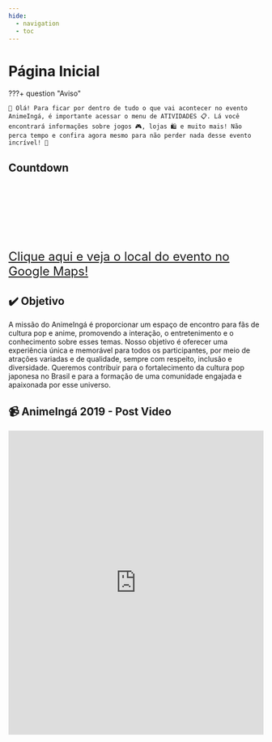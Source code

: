 ```yaml
---
hide:
  - navigation
  - toc
---
```


# Página Inicial

???+ question "Aviso"

    👋 Olá! Para ficar por dentro de tudo o que vai acontecer no evento AnimeIngá, é importante acessar o menu de ATIVIDADES 📋. Lá você encontrará informações sobre jogos 🎮, lojas 🛍️ e muito mais! Não perca tempo e confira agora mesmo para não perder nada desse evento incrível! 🤩

## Countdown

<div style="display: flex; justify-content: center; align-items: center; flex-direction: column;">
  <h3 id="countdown" style="font-size: 3rem; text-align: center;"></h3>
  <a href="https://goo.gl/maps/kAp39GbAfvvdhoU46" target="_blank" rel="noopener noreferrer" style="font-size: 1.5rem; margin-top: 1rem;">
    Clique aqui e veja o local do evento no Google Maps!
  </a>
</div>

<script>
  // Define a data final do countdown
  var countDownDate = new Date("Jul 15, 2023 00:00:00").getTime();

  // Atualiza o countdown a cada segundo
  var x = setInterval(function() {

    // Pega a data e hora atual
    var now = new Date().getTime();

    // Calcula a diferença entre a data final e a data atual
    var distance = countDownDate - now;

    // Calcula os dias, horas, minutos e segundos restantes
    var days = Math.floor(distance / (1000 * 60 * 60 * 24));
    var hours = Math.floor((distance % (1000 * 60 * 60 * 24)) / (1000 * 60 * 60));
    var minutes = Math.floor((distance % (1000 * 60 * 60)) / (1000 * 60));
    var seconds = Math.floor((distance % (1000 * 60)) / 1000);

    // Exibe o resultado no elemento com id "countdown"
    var countdownElement = document.getElementById("countdown");
    countdownElement.innerHTML = "Faltam " + days + "d " + hours + "h "
    + minutes + "m " + seconds + "s para o AnimeIngá!!!!";

    // Adiciona estilo ao elemento do countdown
    countdownElement.style.color = "#fff";
    countdownElement.style.backgroundColor = "#000";
    countdownElement.style.padding = "1rem";
    countdownElement.style.borderRadius = "10px";

    // Se o countdown acabou, exibe uma mensagem
    if (distance < 0) {
      clearInterval(x);
      countdownElement.innerHTML = "O countdown acabou!";
    }
  }, 1000);
</script>

## :heavy_check_mark: Objetivo

A missão do AnimeIngá é proporcionar um espaço de encontro para fãs de cultura pop e anime, promovendo a interação, o entretenimento e o conhecimento sobre esses temas. Nosso objetivo é oferecer uma experiência única e memorável para todos os participantes, por meio de atrações variadas e de qualidade, sempre com respeito, inclusão e diversidade. Queremos contribuir para o fortalecimento da cultura pop japonesa no Brasil e para a formação de uma comunidade engajada e apaixonada por esse universo.

## 📹 AnimeIngá 2019 - Post Video

<iframe width="100%" height="600" src="https://www.youtube.com/embed/qLH4gmL_ZbA" title="YouTube video player" frameborder="0" allow="accelerometer; autoplay; clipboard-write; encrypted-media; gyroscope; picture-in-picture; web-share" allowfullscreen></iframe>
